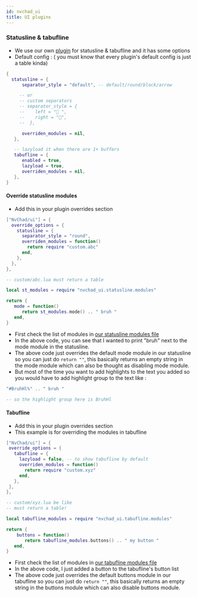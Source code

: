 ```yaml
---
id: nvchad_ui
title: UI plugins
---
```


### Statusline & tabufline 

- We use our own [plugin](https://github.com/NvChad/ui) for statusline & tabufline and it has some options
- Default config : ( you must know that every plugin's default config is just a table kinda)

```lua
{
  statusline = {
      separator_style = "default", -- default/round/block/arrow

     -- or 
     -- custom separators
     -- separator_style = {
     --    left = " ",
     --    right = "",
     --  },

      overriden_modules = nil,
   },

   -- lazyload it when there are 1+ buffers
   tabufline = {
      enabled = true,
      lazyload = true,
      overriden_modules = nil,
   },
}
```
#### Override statusline modules 

- Add this in your plugin overrides section

```lua
["NvChad/ui"] = {
  override_options = {
    statusline = {
      separator_style = "round",
      overriden_modules = function()
        return require "custom.abc"
      end,
    },
  },
},
```

```lua
-- custom/abc.lua must return a table

local st_modules = require "nvchad_ui.statusline.modules"

return {
   mode = function()
      return st_modules.mode() .. " bruh "
   end,
}
```
- First check the list of modules in [our statusline modules file](https://github.com/NvChad/ui/blob/main/lua/nvchad_ui/statusline/modules.lua)
- In the above code, you can see that I wanted to print "bruh" next to the mode module in the statusline.
- The above code just overrides the default mode module in our statusline so you can just do ```return ""```, this basically returns an empty string in the mode module which can also be thought as disabling mode module.
- But most of the time you want to add highlights to the text you added so you would have to add highlight group to the text like :  

```lua
"#BruhHl%" .. " bruh "

-- so the highlight group here is BruhHl
```

#### Tabufline

- Add this in your plugin overrides section
- This example is for overriding the modules in tabufline
```lua
["NvChad/ui"] = {
 override_options = {
   tabufline = {
     lazyload = false, -- to show tabufline by default
     overriden_modules = function()
       return require "custom.xyz"
     end,
   },
 },
},
```

```lua
-- custom/xyz.lua be like 
-- must return a table!

local tabufline_modules = require "nvchad_ui.tabufline.modules"

return {
    buttons = function()
       return tabufline_modules.buttons() .. " my button "
   end,
}
```
- First check the list of modules in [our tabufline modules file](https://github.com/NvChad/ui/blob/main/lua/nvchad_ui/tabufline/modules.lua)
- In the above code, I just added a button to the tabufline's button list
- The above code just overrides the default buttons module in our tabufline so you can just do ```return ""```, this basically returns an empty string in the buttons module which can also disable buttons module.
